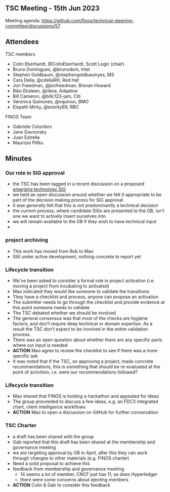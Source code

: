## TSC Meeting - 15th Jun 2023

Meeting agenda: https://github.com/finos/technical-steering-committee/discussions/57

## Attendees

TSC members
 - Colin Eberhardt, @ColinEberhardt, Scott Logic (chair)
 - Bruno Domingues, @brunodom, Intel
 - Stephen Goldbaum, @stephengoldbaumyes, MS
 - Cara Delia, @cdeliaRH, Red Hat
 - Jon Freedman, @jonfreedman, Brevan Howard 
 - Riko Eksteen, @rikoe, Adaptive
 - Bill Cameron, @billc123-jam, Citi
 - Veronica Quinones, @vquinon, BMO
 - Elspeth Minty, @eminty69, RBC
 
FINOS Team
 - Gabriele Columbro
 - Jane Gavronsky
 - Juan Estrella
 - Maurizio Pillitu

## Minutes

### Our role in SIG approval

 - the TSC has been tagged in a recent discussion on a proposed [emerging technology SIG](https://github.com/finos/community/issues/226)
 - we held an open discussion around whether we felt it appropriate to be part of the decision making process for SIG approval
 - it was generally felt that this is not predominantly a technical decision
 - the current process, where candidate SIGs are presented to the GB, isn't one we want to actively insert ourselves into
 - we will remain available to the GB if they wish to have technical input
 - 
### project archiving

 - This work has moved from Rob to Mao
 - Still under active development, nothing concrete to report yet

### Lifecycle transition

 - We've been asked to consider a formal role in project activation (i.e. moving a project from incubating to activated)
 - Mao indicated they would like someone to validate the transitions
 - They have a checklist and process, anyone can propose an activation
 - The submitter needs to go through the checklist and provide evidence at this point someone needs to validate
 - The TSC debated whether we should be involved
 - The general consensus was that most of the checks are hygiene factors, and don't require deep technical or domain expertise. As a result the TSC don't expect to be involved in the entire validation process.
 - There was an open question about whether there are any specific parts where our input is needed
 - **ACTION** Mao agree to review the checklist to see if there was a more specific ask
 - It was noted that if the TSC, on approving a project, made concrete recommendations, this is something that should be re-evaluated at the point of activition, i.e. were our recommendations followed?

### Lifecycle transition

  - Mao shared that FINOS is holding a hackathon and appealed for ideas
  - The group proceeded to discuss a few ideas, e.g. an FDC3 integrated chart, client intelligence workflows
  - **ACTION** Mao to open a discussion on GitHub for further conversation

### TSC Charter

 - a draft has been shared with the group
 - Gab reported that this draft has been shared at the membership and governance meeting
 - we are targeting approval by GB in April, after this they can work through changes to other materials (e.g. FINOS charter)
 - Need a solid proposal to achieve this
 - feedback from membership and governance meeting
   - 14 seems a lot of member, CNCF just has 11, as does Hyperledger
   - there were come concerns about ejecting members
 - **ACTION** Colin & Gab to consider this feedback